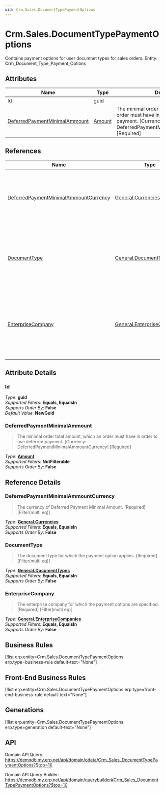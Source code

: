 ```yaml
---
uid: Crm.Sales.DocumentTypePaymentOptions
---
```

# Crm.Sales.DocumentTypePaymentOptions

Contains payment options for user documnet types for sales orders. Entity: Crm_Document_Type_Payment_Options

## Attributes

| Name | Type | Description |
| ---- | ---- | --- |
| [Id](Crm.Sales.DocumentTypePaymentOptions.md#Id) | guid |  
| [DeferredPaymentMinimalAmmount](Crm.Sales.DocumentTypePaymentOptions.md#DeferredPaymentMinimalAmmount) | [Amount](../data-types.md#Amount) | The minimal order total amount, which an order must have in order to use deferred payment. [Currency: DeferredPaymentMinimalAmmountCurrency] [Required] 

## References

| Name | Type | Description |
| ---- | ---- | --- |
| [DeferredPaymentMinimalAmmountCurrency](Crm.Sales.DocumentTypePaymentOptions.md#DeferredPaymentMinimalAmmountCurrency) | [General.Currencies](General.Currencies.md) | The currency of Deferred Payment Minimal Amount. [Required] [Filter(multi eq)] |
| [DocumentType](Crm.Sales.DocumentTypePaymentOptions.md#DocumentType) | [General.DocumentTypes](General.DocumentTypes.md) | The document type for which the payment option applies. [Required] [Filter(multi eq)] |
| [EnterpriseCompany](Crm.Sales.DocumentTypePaymentOptions.md#EnterpriseCompany) | [General.EnterpriseCompanies](General.EnterpriseCompanies.md) | The enterprise company for which the payment options are specified. [Required] [Filter(multi eq)] |


## Attribute Details

### Id

_Type_: **guid**  
_Supported Filters_: **Equals, EqualsIn**  
_Supports Order By_: **False**  
_Default Value_: **NewGuid**  

### DeferredPaymentMinimalAmmount

> The minimal order total amount, which an order must have in order to use deferred payment. [Currency: DeferredPaymentMinimalAmmountCurrency] [Required]

_Type_: **[Amount](../data-types.md#Amount)**  
_Supported Filters_: **NotFilterable**  
_Supports Order By_: **False**  


## Reference Details

### DeferredPaymentMinimalAmmountCurrency

> The currency of Deferred Payment Minimal Amount. [Required] [Filter(multi eq)]

_Type_: **[General.Currencies](General.Currencies.md)**  
_Supported Filters_: **Equals, EqualsIn**  
_Supports Order By_: **False**  

### DocumentType

> The document type for which the payment option applies. [Required] [Filter(multi eq)]

_Type_: **[General.DocumentTypes](General.DocumentTypes.md)**  
_Supported Filters_: **Equals, EqualsIn**  
_Supports Order By_: **False**  

### EnterpriseCompany

> The enterprise company for which the payment options are specified. [Required] [Filter(multi eq)]

_Type_: **[General.EnterpriseCompanies](General.EnterpriseCompanies.md)**  
_Supported Filters_: **Equals, EqualsIn**  
_Supports Order By_: **False**  



## Business Rules

[!list erp.entity=Crm.Sales.DocumentTypePaymentOptions erp.type=business-rule default-text="None"]

## Front-End Business Rules

[!list erp.entity=Crm.Sales.DocumentTypePaymentOptions erp.type=front-end-business-rule default-text="None"]

## Generations

[!list erp.entity=Crm.Sales.DocumentTypePaymentOptions erp.type=generation default-text="None"]

## API

Domain API Query:
<https://demodb.my.erp.net/api/domain/odata/Crm_Sales_DocumentTypePaymentOptions?$top=10>

Domain API Query Builder:
<https://demodb.my.erp.net/api/domain/querybuilder#Crm_Sales_DocumentTypePaymentOptions?$top=10>

